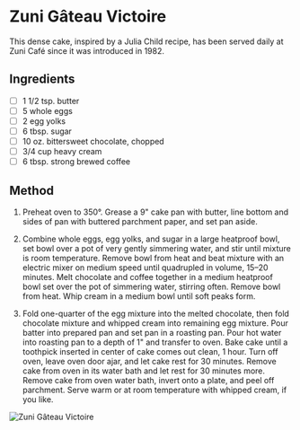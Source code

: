 # Zuni Gâteau Victoire

This dense cake, inspired by a Julia Child recipe, has been served daily at Zuni Café since it was introduced in 1982.

## Ingredients

- [ ] 1 1/2 tsp. butter
- [ ] 5 whole eggs
- [ ] 2 egg yolks
- [ ] 6 tbsp. sugar
- [ ] 10 oz. bittersweet chocolate, chopped
- [ ] 3/4 cup heavy cream
- [ ] 6 tbsp. strong brewed coffee

## Method

1. Preheat oven to 350°. Grease a 9" cake pan with butter, line bottom and sides of pan with buttered parchment paper, and set pan aside.

2. Combine whole eggs, egg yolks, and sugar in a large heatproof bowl, set bowl over a pot of very gently simmering water, and stir until mixture is room temperature. Remove bowl from heat and beat mixture with an electric mixer on medium speed until quadrupled in volume, 15–20 minutes. Melt chocolate and coffee together in a medium heatproof bowl set over the pot of simmering water, stirring often. Remove bowl from heat. Whip cream in a medium bowl until soft peaks form.

3. Fold one-quarter of the egg mixture into the melted chocolate, then fold chocolate mixture and whipped cream into remaining egg mixture. Pour batter into prepared pan and set pan in a roasting pan. Pour hot water into roasting pan to a depth of 1" and transfer to oven. Bake cake until a toothpick inserted in center of cake comes out clean, 1 hour. Turn off oven, leave oven door ajar, and let cake rest for 30 minutes. Remove cake from oven in its water bath and let rest for 30 minutes more. Remove cake from oven water bath, invert onto a plate, and peel off parchment. Serve warm or at room temperature with whipped cream, if you like.

![Zuni Gâteau Victoire](http://ike.d.pr/9kmw+)
